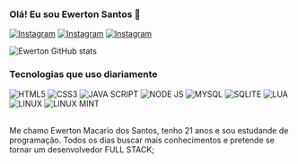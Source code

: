 ### Olá! Eu sou Ewerton Santos 🤙

[![Instagram](https://img.shields.io/badge/Instagram-E4405F?style=for-the-badge&logo=instagram&logoColor=white)](https://www.instagram.com/ewerton_wt7/)
[![Instagram](https://img.shields.io/badge/YouTube-FF0000?style=for-the-badge&logo=youtube&logoColor=white)](https://www.youtube.com/@santosdev021)
[![Instagram](https://img.shields.io/badge/LinkedIn-0077B5?style=for-the-badge&logo=linkedin&logoColor=white)](https://www.linkedin.com/in/ewerton-santos-44a97a28b/)

![Ewerton GitHub stats](https://github-readme-stats.vercel.app/api?username=ewertonwt7&show_icons=true&theme=dark)

### Tecnologias que uso diariamente

<div style="display: inline_block">
    <img aling="center" alt="HTML5" src="https://img.shields.io/badge/HTML5-E34F26?style=for-the-badge&logo=html5&logoColor=white"/>
    <img aling="center" alt="CSS3" src="https://img.shields.io/badge/CSS3-1572B6?style=for-the-badge&logo=css3&logoColor=white"/>
    <img aling="center" alt="JAVA SCRIPT" src="https://img.shields.io/badge/JavaScript-F7DF1E?style=for-the-badge&logo=javascript&logoColor=black"/>
    <img aling="center" alt="NODE JS" src="https://img.shields.io/badge/Node.js-43853D?style=for-the-badge&logo=node.js&logoColor=white"/>
    <img aling="center" alt="MYSQL" src="https://img.shields.io/badge/MySQL-00000F?style=for-the-badge&logo=mysql&logoColor=white"/>
    <img aling="center" alt="SQLITE" src="https://img.shields.io/badge/SQLite-07405E?style=for-the-badge&logo=sqlite&logoColor=white"/>
    <img aling="center" alt="LUA" src="https://img.shields.io/badge/Lua-2C2D72?style=for-the-badge&logo=lua&logoColor=white"/>
    <img aling="center" alt="LINUX" src="https://img.shields.io/badge/Linux-FCC624?style=for-the-badge&logo=linux&logoColor=black"/>
    <img aling="center" alt="LINUX MINT" src="https://img.shields.io/badge/Linux_Mint-87CF3E?style=for-the-badge&logo=linux-mint&logoColor=white"/>
</div><br/>

Me chamo Ewerton Macario dos Santos, tenho 21 anos e sou estudande de programação. Todos os dias buscar mais conhecimentos e pretende se tornar um desenvolvedor FULL STACK;
